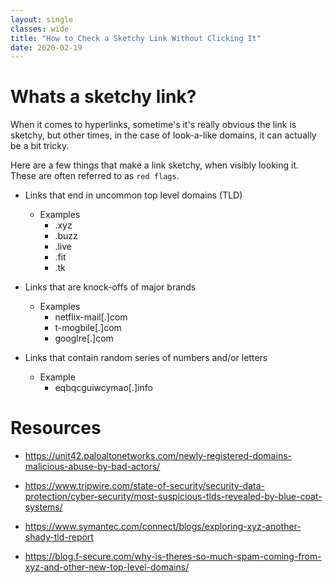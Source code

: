 ```yaml
---
layout: single
classes: wide
title: "How to Check a Sketchy Link Without Clicking It"
date: 2020-02-19
---
```


# Whats a sketchy link?

When it comes to hyperlinks, sometime's it's really obvious the link is sketchy, but other times, in the case of look-a-like domains, it can actually be a bit tricky. 

Here are a few things that make a link sketchy, when visibly looking it. These are often referred to as `red flags`.

- Links that end in uncommon top level domains (TLD)
    - Examples
        - .xyz
        - .buzz
        - .live
        - .fit
        - .tk

- Links that are knock-offs of major brands
    - Examples
        - netflix-mail[.]com
        - t-mogbile[.]com
        - googlre[.]com

- Links that contain random series of numbers and/or letters
    - Example
        - eqbqcguiwcymao[.]info




# Resources
- https://unit42.paloaltonetworks.com/newly-registered-domains-malicious-abuse-by-bad-actors/

- https://www.tripwire.com/state-of-security/security-data-protection/cyber-security/most-suspicious-tlds-revealed-by-blue-coat-systems/

- https://www.symantec.com/connect/blogs/exploring-xyz-another-shady-tld-report

- https://blog.f-secure.com/why-is-theres-so-much-spam-coming-from-xyz-and-other-new-top-level-domains/

